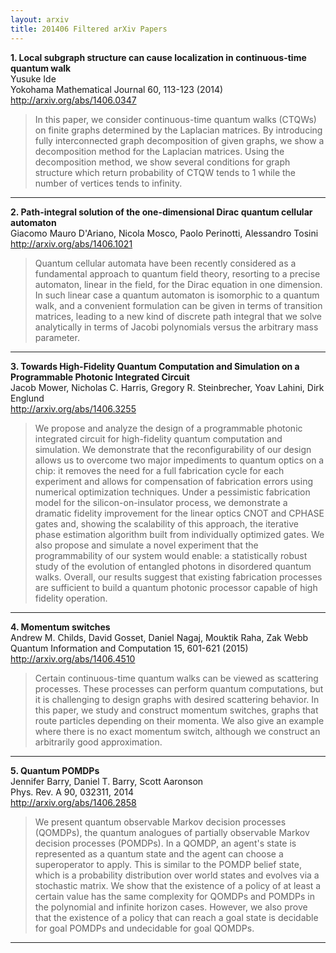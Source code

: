 ```yaml
---
layout: arxiv
title: 201406 Filtered arXiv Papers
---
```


**1.    Local subgraph structure can cause localization in continuous-time quantum walk**  
Yusuke Ide  
Yokohama Mathematical Journal 60, 113-123 (2014)  
http://arxiv.org/abs/1406.0347  
<blockquote>
<p>
In this paper, we consider continuous-time quantum walks (CTQWs) on finite graphs determined by the Laplacian matrices. By introducing fully interconnected graph decomposition of given graphs, we show a decomposition method for the Laplacian matrices. Using the decomposition method, we show several conditions for graph structure which return probability of CTQW tends to 1 while the number of vertices tends to infinity.
</p>
</blockquote>

------

**2.    Path-integral solution of the one-dimensional Dirac quantum cellular automaton**  
Giacomo Mauro D'Ariano, Nicola Mosco, Paolo Perinotti, Alessandro Tosini  
http://arxiv.org/abs/1406.1021  
<blockquote>
<p>
Quantum cellular automata have been recently considered as a fundamental approach to quantum field theory, resorting to a precise automaton, linear in the field, for the Dirac equation in one dimension. In such linear case a quantum automaton is isomorphic to a quantum walk, and a convenient formulation can be given in terms of transition matrices, leading to a new kind of discrete path integral that we solve analytically in terms of Jacobi polynomials versus the arbitrary mass parameter.
</p>
</blockquote>

------

**3.    Towards High-Fidelity Quantum Computation and Simulation on a Programmable Photonic Integrated Circuit**  
Jacob Mower, Nicholas C. Harris, Gregory R. Steinbrecher, Yoav Lahini, Dirk Englund  
http://arxiv.org/abs/1406.3255  
<blockquote>
<p>
We propose and analyze the design of a programmable photonic integrated circuit for high-fidelity quantum computation and simulation. We demonstrate that the reconfigurability of our design allows us to overcome two major impediments to quantum optics on a chip: it removes the need for a full fabrication cycle for each experiment and allows for compensation of fabrication errors using numerical optimization techniques. Under a pessimistic fabrication model for the silicon-on-insulator process, we demonstrate a dramatic fidelity improvement for the linear optics CNOT and CPHASE gates and, showing the scalability of this approach, the iterative phase estimation algorithm built from individually optimized gates. We also propose and simulate a novel experiment that the programmability of our system would enable: a statistically robust study of the evolution of entangled photons in disordered quantum walks. Overall, our results suggest that existing fabrication processes are sufficient to build a quantum photonic processor capable of high fidelity operation.
</p>
</blockquote>

------

**4.    Momentum switches**  
Andrew M. Childs, David Gosset, Daniel Nagaj, Mouktik Raha, Zak Webb  
Quantum Information and Computation 15, 601-621 (2015)  
http://arxiv.org/abs/1406.4510  
<blockquote>
<p>
Certain continuous-time quantum walks can be viewed as scattering processes. These processes can perform quantum computations, but it is challenging to design graphs with desired scattering behavior. In this paper, we study and construct momentum switches, graphs that route particles depending on their momenta. We also give an example where there is no exact momentum switch, although we construct an arbitrarily good approximation.
</p>
</blockquote>

------

**5.    Quantum POMDPs**  
Jennifer Barry, Daniel T. Barry, Scott Aaronson  
Phys. Rev. A 90, 032311, 2014  
http://arxiv.org/abs/1406.2858  
<blockquote>
<p>
We present quantum observable Markov decision processes (QOMDPs), the quantum analogues of partially observable Markov decision processes (POMDPs). In a QOMDP, an agent's state is represented as a quantum state and the agent can choose a superoperator to apply. This is similar to the POMDP belief state, which is a probability distribution over world states and evolves via a stochastic matrix. We show that the existence of a policy of at least a certain value has the same complexity for QOMDPs and POMDPs in the polynomial and infinite horizon cases. However, we also prove that the existence of a policy that can reach a goal state is decidable for goal POMDPs and undecidable for goal QOMDPs.
</p>
</blockquote>

------


